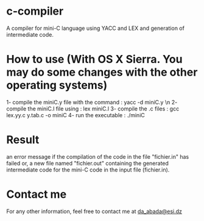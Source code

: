 # c-compiler
A compiler for mini-C language using YACC and LEX and generation of intermediate code.

# How to use (With OS X Sierra. You may do some changes with the other operating systems)
1- compile the miniC.y file with the command : yacc -d miniC.y \n
2- compile the miniC.l file using : lex miniC.l
3- compile the .c files : gcc lex.yy.c y.tab.c -o miniC
4- run the executable : ./miniC

# Result
an error message if the compilation of the code in the file "fichier.in" has failed or, a new file named "fichier.out" containing the generated intermediate code for the mini-C code in the input file (fichier.in).

# Contact me
For any other information, feel free to contact me at da_abada@esi.dz

